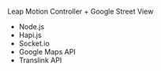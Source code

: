 Leap Motion Controller + Google Street View

- Node.js
- Hapi.js
- Socket.io
- Google Maps API
- Translink API
